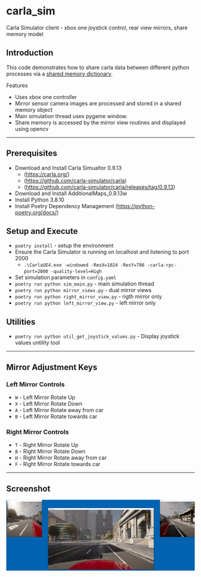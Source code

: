 # carla_sim
Carla Simulator client - xbox one joystick control, rear view mirrors, share memory model

## Introduction

This code demonstrates how to share carla data between different python processes via a [shared memory dictionary](https://pypi.org/project/shared-memory-dict/).  

Features
- Uses xbox one controller
- Mirror sensor camera images are processed and stored in a shared memory object
- Main simulation thread uses pygame window.
- Share memory is accessed by the mirror view routines and displayed using opencv

---

## Prerequisites

- Download and Install Carla Simualtor 0.9.13 
    - (https://carla.org/)
    - (https://github.com/carla-simulator/carla)
    - (https://github.com/carla-simulator/carla/releases/tag/0.9.13)
- Download and Install AdditionalMaps_0.9.13w
- Install Python 3.8.10
- Install Poetry Dependency Management (https://python-poetry.org/docs/)

## Setup and Execute

- `poetry install` - setup the environment
- Ensure the Carla Simulator is running on localhost and listening to port 2000
  - `.\CarlaUE4.exe -windowed -ResX=1024 -ResY=786 -carla-rpc-port=2000 -quality-level=High`
- Set simulation parameters in `config.yaml`
- `poetry run python sim_main.py` - main simulation thread
- `poetry run python mirror_views.py` - dual mirror views
- `poetry run python right_mirror_view.py` - rigth mirror only
- `poetry run python left_mirror_view.py` - left mirror only

## Utilities

- `poetry run python util_get_joystick_values.py` - Display joystick values untility tool

---

## Mirror Adjustment Keys

### Left Mirror Controls

 - `W` - Left Mirror Rotate Up
 - `X` - Left Mirror Rotate Down
 - `A` - Left Mirror Rotate away from car
 - `B` - Left Mirror Rotate towards car

### Right Mirror Controls

 - `T` - Right Mirror Rotate Up
 - `B` - Right Mirror Rotate Down
 - `H` - Right Mirror Rotate away from car
 - `F` - Right Mirror Rotate towards car

---

## Screenshot

![screenshot](./images/sim_view.PNG)



